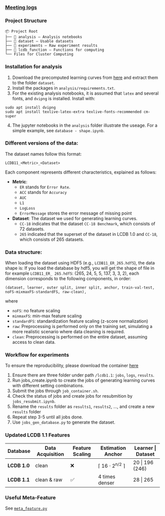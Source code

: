 ### [Meeting logs](https://docs.google.com/document/d/1xjjYc7_MNnJEzLUTAif8uPNqt820LsviWb5zdeDC79U/edit?usp=sharing)

### Project Structure
```
📦 Project Root
├── 📂 analysis — Analysis notebooks
├── 📂 dataset — Usable datasets 
├── 📂 experiments — Raw experiment results
├── 📂 lcdb_function — Functions for computing
└── Files for Cluster Computing
```

### Installation for analysis

1. Download the precomputed learning curves from [here](https://surfdrive.surf.nl/files/index.php/s/4PEosYYoiHwB6uy) and extract them to the folder `dataset`.
2. Install the packages in `analysis/requirements.txt`. 
3. For the existing analysis notebooks, it is assumed that `latex` and several fonts, and `dvipng` is installed. Install with:

```
sudo apt install dvipng
sudo apt install texlive-latex-extra texlive-fonts-recommended cm-super
```
   
4. The jupyter notebooks in the `analysis` folder illustrate the useage. For a simple example, see `database - shape.ipynb`.

### Different versions of the data:

The dataset names follow this format:
```
LCDB11_<Metric>_<Dataset>
```

Each component represents different characteristics, explained as follows:
- **Metric**: 
    - `ER` stands for `Error Rate`.
    - `ACC` stands for `Accuracy`
    - `AUC`
    - `L1`
    - `LogLoss`
    - `ErrorMessage` stores the error message of missing point
- **Dataset**: The dataset we used for generating learning curves. 
    - `CC-18` indicates that the dataset `CC-18 Benchmark`, which consists of 72 datasets.
    - `265` indicated that the superset of the dataset in LCDB 1.0 and `CC-18`, which consists of 265 datasets. 

### Data structure: 
When loading the dataset using HDF5 (e.g., `LCDB11_ER_265.hdf5`), the data shape is:
If you load the database by hdf5, you will get the shape of file in for example `LCDB11_ER_ 265.hdf5`: (265, 24, 5, 5, 137, 3, 3, 2), each dimension corresponds to the following components, in order: 
```
(dataset, learner, outer split, inner split, anchor, train-val-test, noFS-mixmaxFS-standardFS, raw-clean), 
```
where
  - `noFS`: no feature scaling
  - `minmaxFS`: min-max feature scaling
  - `standardFS`: standardization feature scaling (z-score normalization)
  - `raw`: Preprocessing is performed only on the training set, simulating a more realistic scenario where data cleaning is required.
  - `clean`: Preprocessing is performed on the entire dataset, assuming access to clean data.


### Workflow for experiments
To ensure the reproducibility, please download the container [here](https://surfdrive.surf.nl/files/index.php/s/TSe0nqWKcT5jPwK)

1. Ensure there are three folder under path `/lcdb1.1`: `jobs`, `logs`, `results`. 
2. Run jobs_create.ipynb to create the jobs of generating learning curves with different setting combinations. 
3. Submit the jobs through `job_container.sh`. 
4. Check the status of jobs and create jobs for resubmition by `jobs_resubmit.ipynb`. 
5. Rename the `results` folder as `results1`, `results2`, ..., and create a new `results` folder
6. Repeat step 3-5 until all jobs done. 
7. Use `jobs_gen_database.py` to generate the dataset. 

### Updated LCDB 1.1 Features 
| Database   | Data Acquisition             | Feature Scaling | Estimation Anchor               | Learner \| Dataset  |
|------------|--------------------------|-----------------|---------------------------------|----------------------|
| **LCDB 1.0**  | clean          | ❌              | ⌈ 16 ⋅ 2<sup>n/2</sup> ⌉               | 20 \| 196 (246) |
| **LCDB 1.1**  | clean & raw   | ✅              | 4 times denser                 | 28 \| 265            |
### Useful Meta-Feature
See [`meta_feature.py`](./analysis/meta_feature.py)